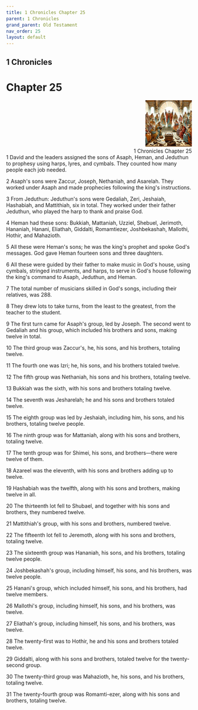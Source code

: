 ```yaml
---
title: 1 Chronicles Chapter 25
parent: 1 Chronicles
grand_parent: Old Testament
nav_order: 25
layout: default
---
```


## 1 Chronicles

# Chapter 25

<div style="clear: both; text-align: right;">
    <img src="/assets/Image/1 Chronicles/500/25.jpg" alt="1 Chronicles Chapter 25" class="chapter-image" style="max-width: 25%; height: auto;"/>
    <figcaption style="font-size: 14px;">1 Chronicles Chapter 25</figcaption>
</div>
1 David and the leaders assigned the sons of Asaph, Heman, and Jeduthun to prophesy using harps, lyres, and cymbals. They counted how many people each job needed.

2 Asaph's sons were Zaccur, Joseph, Nethaniah, and Asarelah. They worked under Asaph and made prophecies following the king's instructions.

3 From Jeduthun: Jeduthun's sons were Gedaliah, Zeri, Jeshaiah, Hashabiah, and Mattithiah, six in total. They worked under their father Jeduthun, who played the harp to thank and praise God.

4 Heman had these sons: Bukkiah, Mattaniah, Uzziel, Shebuel, Jerimoth, Hananiah, Hanani, Eliathah, Giddalti, Romamtiezer, Joshbekashah, Mallothi, Hothir, and Mahazioth.

5 All these were Heman's sons; he was the king's prophet and spoke God's messages. God gave Heman fourteen sons and three daughters.

6 All these were guided by their father to make music in God's house, using cymbals, stringed instruments, and harps, to serve in God's house following the king's command to Asaph, Jeduthun, and Heman.

7 The total number of musicians skilled in God's songs, including their relatives, was 288.

8 They drew lots to take turns, from the least to the greatest, from the teacher to the student.

9 The first turn came for Asaph's group, led by Joseph. The second went to Gedaliah and his group, which included his brothers and sons, making twelve in total.

10 The third group was Zaccur's, he, his sons, and his brothers, totaling twelve.

11 The fourth one was Izri; he, his sons, and his brothers totaled twelve.

12 The fifth group was Nethaniah, his sons and his brothers, totaling twelve.

13 Bukkiah was the sixth, with his sons and brothers totaling twelve.

14 The seventh was Jesharelah; he and his sons and brothers totaled twelve.

15 The eighth group was led by Jeshaiah, including him, his sons, and his brothers, totaling twelve people.

16 The ninth group was for Mattaniah, along with his sons and brothers, totaling twelve.

17 The tenth group was for Shimei, his sons, and brothers—there were twelve of them.

18 Azareel was the eleventh, with his sons and brothers adding up to twelve.

19 Hashabiah was the twelfth, along with his sons and brothers, making twelve in all.

20 The thirteenth lot fell to Shubael, and together with his sons and brothers, they numbered twelve.

21 Mattithiah's group, with his sons and brothers, numbered twelve.

22 The fifteenth lot fell to Jeremoth, along with his sons and brothers, totaling twelve.

23 The sixteenth group was Hananiah, his sons, and his brothers, totaling twelve people.

24 Joshbekashah's group, including himself, his sons, and his brothers, was twelve people.

25 Hanani's group, which included himself, his sons, and his brothers, had twelve members.

26 Mallothi's group, including himself, his sons, and his brothers, was twelve.

27 Eliathah's group, including himself, his sons, and his brothers, was twelve.

28 The twenty-first was to Hothir, he and his sons and brothers totaled twelve.

29 Giddalti, along with his sons and brothers, totaled twelve for the twenty-second group.

30 The twenty-third group was Mahazioth, he, his sons, and his brothers, totaling twelve.

31 The twenty-fourth group was Romamti-ezer, along with his sons and brothers, totaling twelve.


